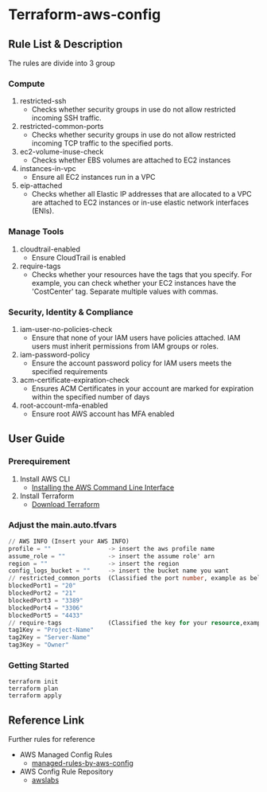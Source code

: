 Terraform-aws-config
======================
Rule List & Description
--------------------------
The rules are divide into 3 group
### Compute
1. restricted-ssh
     - Checks whether security groups in use do not allow restricted incoming SSH traffic.
2. restricted-common-ports
     - Checks whether security groups in use  do not allow restricted incoming TCP traffic to the specified ports.
3. ec2-volume-inuse-check
     - Checks whether EBS volumes are attached to EC2 instances
4. instances-in-vpc
     - Ensure all EC2 instances run in a VPC
5. eip-attached
     - Checks whether all Elastic IP addresses that are allocated to a VPC are attached to EC2 instances or in-use elastic network interfaces (ENIs).
### Manage Tools
1. cloudtrail-enabled
     - Ensure CloudTrail is enabled
2. require-tags
     - Checks whether your resources have the tags that you specify. For example, you can check whether your EC2 instances have the 'CostCenter' tag. Separate multiple values with commas.
### Security, Identity & Compliance
1. iam-user-no-policies-check
     - Ensure that none of your IAM users have policies attached. IAM users must inherit permissions from IAM groups or roles.
2. iam-password-policy
     - Ensure the account password policy for IAM users meets the specified requirements
3. acm-certificate-expiration-check
     - Ensures ACM Certificates in your account are marked for expiration within the specified number of days
4. root-account-mfa-enabled
     - Ensure root AWS account has MFA enabled

User Guide
----------
### Prerequirement
1. Install AWS CLI
      - [Installing the AWS Command Line Interface](https://docs.aws.amazon.com/zh_tw/cli/latest/userguide/installing.html)
2. Install Terraform
     - [Download Terraform](https://www.terraform.io/downloads.html)
### Adjust the main.auto.tfvars
``` main.auto.tfvars
// AWS INFO (Insert your AWS INFO)
profile = ""                -> insert the aws profile name
assume_role = ""            -> insert the assume role' arn
region = ""                 -> insert the region
config_logs_bucket = ""     -> insert the bucket name you want
// restricted_common_ports  (Classified the port number, example as below)
blockedPort1 = "20"
blockedPort2 = "21"
blockedPort3 = "3389"
blockedPort4 = "3306"
blockedPort5 = "4433"
// require-tags             (Classified the key for your resource,example as below)
tag1Key = "Project-Name"
tag2Key = "Server-Name"
tag3Key = "Owner"
```
### Getting Started
``` initial
terraform init
terraform plan
terraform apply
``` 

Reference Link
--------------
Further rules for reference
- AWS Managed Config Rules
     - [managed-rules-by-aws-config](https://docs.aws.amazon.com/config/latest/developerguide/managed-rules-by-aws-config.html)
- AWS Config Rule Repository
     - [awslabs](https://github.com/awslabs/aws-config-rules)